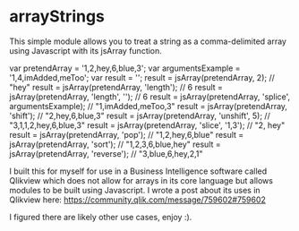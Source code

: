 # arrayStrings

This simple module allows you to treat a string as a comma-delimited array using Javascript with its jsArray function.

  var pretendArray = '1,2,hey,6,blue,3';
  var argumentsExample = '1,4,imAdded,meToo';
  var result = '';
  result = jsArray(pretendArray, 2); // "hey"
  result = jsArray(pretendArray, 'length'); // 6
  result = jsArray(pretendArray, 'length', ''); // 6
  result = jsArray(pretendArray, 'splice', argumentsExample);  // "1,imAdded,meToo,3"
  result = jsArray(pretendArray, 'shift'); // "2,hey,6,blue,3"
  result = jsArray(pretendArray, 'unshift', 5); // "3,1,1,2,hey,6,blue,3"
  result = jsArray(pretendArray, 'slice', '1,3'); // "2, hey"
  result = jsArray(pretendArray, 'pop'); // "1,2,hey,6,blue"
  result = jsArray(pretendArray, 'sort'); // "1,2,3,6,blue,hey"
  result = jsArray(pretendArray, 'reverse'); // "3,blue,6,hey,2,1"

I built this for myself for use in a Business Intelligence software called Qlikview which does not allow for arrays in its core 
language but allows modules to be built using Javascript. 
I wrote a post about its uses in Qlikview here: https://community.qlik.com/message/759602#759602

I figured there are likely other use cases, enjoy :).
